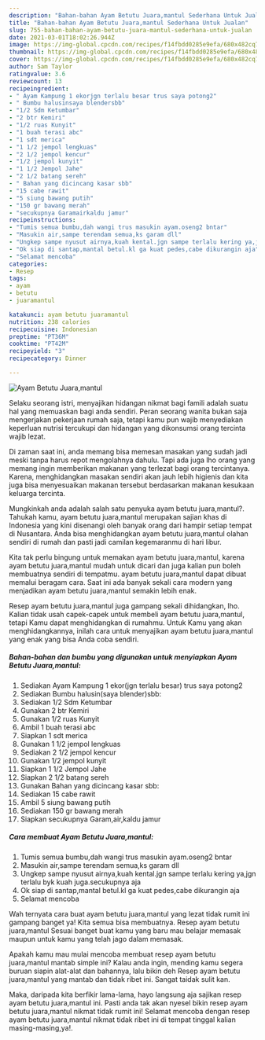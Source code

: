 ```yaml
---
description: "Bahan-bahan Ayam Betutu Juara,mantul Sederhana Untuk Jualan"
title: "Bahan-bahan Ayam Betutu Juara,mantul Sederhana Untuk Jualan"
slug: 755-bahan-bahan-ayam-betutu-juara-mantul-sederhana-untuk-jualan
date: 2021-03-01T18:02:26.944Z
image: https://img-global.cpcdn.com/recipes/f14fbdd0285e9efa/680x482cq70/ayam-betutu-juaramantul-foto-resep-utama.jpg
thumbnail: https://img-global.cpcdn.com/recipes/f14fbdd0285e9efa/680x482cq70/ayam-betutu-juaramantul-foto-resep-utama.jpg
cover: https://img-global.cpcdn.com/recipes/f14fbdd0285e9efa/680x482cq70/ayam-betutu-juaramantul-foto-resep-utama.jpg
author: Sam Taylor
ratingvalue: 3.6
reviewcount: 13
recipeingredient:
- " Ayam Kampung 1 ekorjgn terlalu besar trus saya potong2"
- " Bumbu halusinsaya blendersbb"
- "1/2 Sdm Ketumbar"
- "2 btr Kemiri"
- "1/2 ruas Kunyit"
- "1 buah terasi abc"
- "1 sdt merica"
- "1 1/2 jempol lengkuas"
- "2 1/2 jempol kencur"
- "1/2 jempol kunyit"
- "1 1/2 Jempol Jahe"
- "2 1/2 batang sereh"
- " Bahan yang dicincang kasar sbb"
- "15 cabe rawit"
- "5 siung bawang putih"
- "150 gr bawang merah"
- "secukupnya Garamairkaldu jamur"
recipeinstructions:
- "Tumis semua bumbu,dah wangi trus masukin ayam.oseng2 bntar"
- "Masukin air,sampe terendam semua,ks garam dll"
- "Ungkep sampe nyusut airnya,kuah kental.jgn sampe terlalu kering ya,jgn terlalu byk kuah juga.secukupnya aja"
- "Ok siap di santap,mantal betul.kl ga kuat pedes,cabe dikurangin aja"
- "Selamat mencoba"
categories:
- Resep
tags:
- ayam
- betutu
- juaramantul

katakunci: ayam betutu juaramantul 
nutrition: 238 calories
recipecuisine: Indonesian
preptime: "PT36M"
cooktime: "PT42M"
recipeyield: "3"
recipecategory: Dinner

---
```



![Ayam Betutu Juara,mantul](https://img-global.cpcdn.com/recipes/f14fbdd0285e9efa/680x482cq70/ayam-betutu-juaramantul-foto-resep-utama.jpg)

Selaku seorang istri, menyajikan hidangan nikmat bagi famili adalah suatu hal yang memuaskan bagi anda sendiri. Peran seorang  wanita bukan saja mengerjakan pekerjaan rumah saja, tetapi kamu pun wajib menyediakan keperluan nutrisi tercukupi dan hidangan yang dikonsumsi orang tercinta wajib lezat.

Di zaman  saat ini, anda memang bisa memesan masakan yang sudah jadi meski tanpa harus repot mengolahnya dahulu. Tapi ada juga lho orang yang memang ingin memberikan makanan yang terlezat bagi orang tercintanya. Karena, menghidangkan masakan sendiri akan jauh lebih higienis dan kita juga bisa menyesuaikan makanan tersebut berdasarkan makanan kesukaan keluarga tercinta. 



Mungkinkah anda adalah salah satu penyuka ayam betutu juara,mantul?. Tahukah kamu, ayam betutu juara,mantul merupakan sajian khas di Indonesia yang kini disenangi oleh banyak orang dari hampir setiap tempat di Nusantara. Anda bisa menghidangkan ayam betutu juara,mantul olahan sendiri di rumah dan pasti jadi camilan kegemaranmu di hari libur.

Kita tak perlu bingung untuk memakan ayam betutu juara,mantul, karena ayam betutu juara,mantul mudah untuk dicari dan juga kalian pun boleh membuatnya sendiri di tempatmu. ayam betutu juara,mantul dapat dibuat memalui beragam cara. Saat ini ada banyak sekali cara modern yang menjadikan ayam betutu juara,mantul semakin lebih enak.

Resep ayam betutu juara,mantul juga gampang sekali dihidangkan, lho. Kalian tidak usah capek-capek untuk membeli ayam betutu juara,mantul, tetapi Kamu dapat menghidangkan di rumahmu. Untuk Kamu yang akan menghidangkannya, inilah cara untuk menyajikan ayam betutu juara,mantul yang enak yang bisa Anda coba sendiri.

<!--inarticleads1-->

##### Bahan-bahan dan bumbu yang digunakan untuk menyiapkan Ayam Betutu Juara,mantul:

1. Sediakan  Ayam Kampung 1 ekor(jgn terlalu besar) trus saya potong2
1. Sediakan  Bumbu halusin(saya blender)sbb:
1. Sediakan 1/2 Sdm Ketumbar
1. Gunakan 2 btr Kemiri
1. Gunakan 1/2 ruas Kunyit
1. Ambil 1 buah terasi abc
1. Siapkan 1 sdt merica
1. Gunakan 1 1/2 jempol lengkuas
1. Sediakan 2 1/2 jempol kencur
1. Gunakan 1/2 jempol kunyit
1. Siapkan 1 1/2 Jempol Jahe
1. Siapkan 2 1/2 batang sereh
1. Gunakan  Bahan yang dicincang kasar sbb:
1. Sediakan 15 cabe rawit
1. Ambil 5 siung bawang putih
1. Sediakan 150 gr bawang merah
1. Siapkan secukupnya Garam,air,kaldu jamur




<!--inarticleads2-->

##### Cara membuat Ayam Betutu Juara,mantul:

1. Tumis semua bumbu,dah wangi trus masukin ayam.oseng2 bntar
1. Masukin air,sampe terendam semua,ks garam dll
1. Ungkep sampe nyusut airnya,kuah kental.jgn sampe terlalu kering ya,jgn terlalu byk kuah juga.secukupnya aja
1. Ok siap di santap,mantal betul.kl ga kuat pedes,cabe dikurangin aja
1. Selamat mencoba




Wah ternyata cara buat ayam betutu juara,mantul yang lezat tidak rumit ini gampang banget ya! Kita semua bisa membuatnya. Resep ayam betutu juara,mantul Sesuai banget buat kamu yang baru mau belajar memasak maupun untuk kamu yang telah jago dalam memasak.

Apakah kamu mau mulai mencoba membuat resep ayam betutu juara,mantul mantab simple ini? Kalau anda ingin, mending kamu segera buruan siapin alat-alat dan bahannya, lalu bikin deh Resep ayam betutu juara,mantul yang mantab dan tidak ribet ini. Sangat taidak sulit kan. 

Maka, daripada kita berfikir lama-lama, hayo langsung aja sajikan resep ayam betutu juara,mantul ini. Pasti anda tak akan nyesel bikin resep ayam betutu juara,mantul nikmat tidak rumit ini! Selamat mencoba dengan resep ayam betutu juara,mantul nikmat tidak ribet ini di tempat tinggal kalian masing-masing,ya!.

